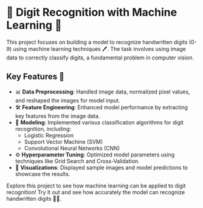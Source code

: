 # 🔢 Digit Recognition with Machine Learning 🧠

This project focuses on building a model to recognize handwritten digits (0-9) using machine learning techniques 🖊️. The task involves using image data to correctly classify digits, a fundamental problem in computer vision.

## Key Features 🌟
- 📊 **Data Preprocessing**: Handled image data, normalized pixel values, and reshaped the images for model input.
- 🛠️ **Feature Engineering**: Enhanced model performance by extracting key features from the image data.
- 🤖 **Modeling**: Implemented various classification algorithms for digit recognition, including:
  - Logistic Regression
  - Support Vector Machine (SVM)
  - Convolutional Neural Networks (CNN)
- ⚙️ **Hyperparameter Tuning**: Optimized model parameters using techniques like Grid Search and Cross-Validation.
- 🎨 **Visualizations**: Displayed sample images and model predictions to showcase the results.

Explore this project to see how machine learning can be applied to digit recognition! Try it out and see how accurately the model can recognize handwritten digits 🔢✨.
